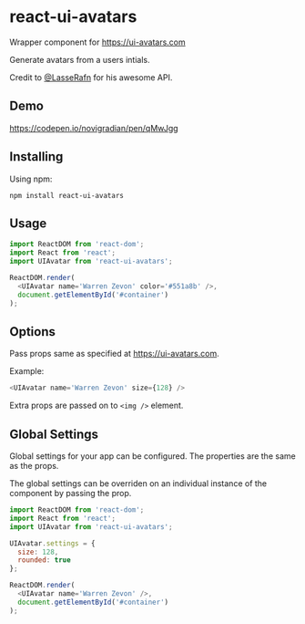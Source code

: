 # react-ui-avatars

<!-- [![Travis][build-badge]][build] 
[![npm package][npm-badge]][npm]
[![Coveralls][coveralls-badge]][coveralls]
-->

Wrapper component for https://ui-avatars.com

Generate avatars from a users intials.

Credit to <a href="https://github.com/LasseRafn" target="_blank">@LasseRafn</a> for his awesome API.

## Demo
https://codepen.io/novigradian/pen/qMwJgg

## Installing
Using npm:

`npm install react-ui-avatars`

## Usage
```javascript
import ReactDOM from 'react-dom';
import React from 'react';
import UIAvatar from 'react-ui-avatars';

ReactDOM.render(
  <UIAvatar name='Warren Zevon' color='#551a8b' />,
  document.getElementById('#container')
);
```
## Options
Pass props same as  specified at https://ui-avatars.com.

Example:
```javascript
<UIAvatar name='Warren Zevon' size={128} />
```

Extra props are passed on to `<img />` element.

## Global Settings
Global settings for your app can be configured.
The properties are the same as the props.

The global settings can be overriden on an individual instance
of the component by passing the prop.
```javascript
import ReactDOM from 'react-dom';
import React from 'react';
import UIAvatar from 'react-ui-avatars';

UIAvatar.settings = {
  size: 128,
  rounded: true
};

ReactDOM.render(
  <UIAvatar name='Warren Zevon' />,
  document.getElementById('#container')
);
```

<!--
[build-badge]: https://img.shields.io/travis/user/repo/master.png?style=flat-square
[build]: https://travis-ci.org/user/repo

[npm-badge]: https://img.shields.io/npm/v/npm-package.png?style=flat-square
[npm]: https://www.npmjs.org/package/npm-package

[coveralls-badge]: https://img.shields.io/coveralls/user/repo/master.png?style=flat-square
[coveralls]: https://coveralls.io/github/user/repo
-->
